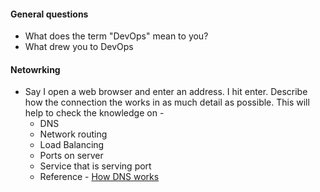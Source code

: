 #### General questions 
- What does the term "DevOps" mean to you?
- What drew you to DevOps

#### Netowrking 
- Say I open a web browser and enter an address. I hit enter. Describe how the connection the works in as much detail as possible. This will help to check the knowledge on - 
  - DNS
  - Network routing
  - Load Balancing
  - Ports on server
  - Service that is serving port 
  - Reference - [How DNS works](https://howdns.works/)
